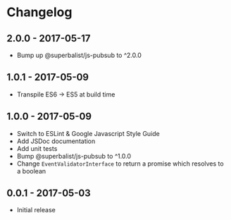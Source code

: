 # Changelog

## 2.0.0 - 2017-05-17

* Bump up @superbalist/js-pubsub to ^2.0.0

## 1.0.1 - 2017-05-09

* Transpile ES6 -> ES5 at build time

## 1.0.0 - 2017-05-09

* Switch to ESLint & Google Javascript Style Guide
* Add JSDoc documentation
* Add unit tests
* Bump @superbalist/js-pubsub to ^1.0.0
* Change `EventValidatorInterface` to return a promise which resolves to a boolean

## 0.0.1 - 2017-05-03

* Initial release
